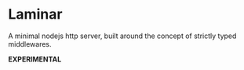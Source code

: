 # Laminar

A minimal nodejs http server, built around the concept of strictly typed middlewares.

**EXPERIMENTAL**
